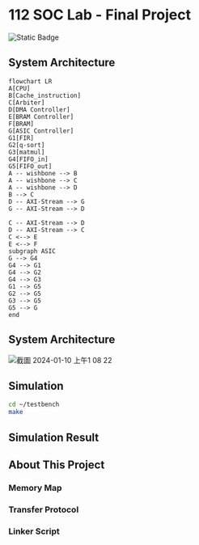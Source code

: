 # 112 SOC Lab - Final Project
![Static Badge](https://img.shields.io/badge/Build-40%25-green?labelColor=gray)

## System Architecture
```mermaid
flowchart LR
A[CPU]
B[Cache_instruction]
C[Arbiter]
D[DMA Controller]
E[BRAM Controller]
F[BRAM]
G[ASIC Controller]
G1[FIR]
G2[q-sort]
G3[matmul]
G4[FIFO_in]
G5[FIFO_out]
A -- wishbone --> B
A -- wishbone --> C
A -- wishbone --> D
B --> C
D -- AXI-Stream --> G
G -- AXI-Stream --> D

C -- AXI-Stream --> D
D -- AXI-Stream --> C
C <--> E
E <--> F
subgraph ASIC
G --> G4
G4 --> G1
G4 --> G2
G4 --> G3
G1 --> G5
G2 --> G5
G3 --> G5
G5 --> G
end
```

## System Architecture
![截圖 2024-01-10 上午1 08 22](https://github.com/pocper/112_SOC_final_project/assets/79128379/4e949ce3-229f-4ff7-af8f-372c3f7bb3ae)


## Simulation
``` bash
cd ~/testbench
make
```

## Simulation Result

## About This Project
### Memory Map 

### Transfer Protocol

### Linker Script

